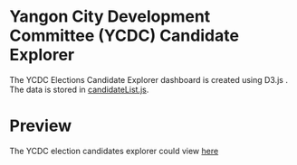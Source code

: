 # Yangon City Development Committee (YCDC) Candidate Explorer

The YCDC Elections Candidate Explorer dashboard is created using D3.js . The data is stored in [candidateList.js](./candidateList.js).

# Preview
The YCDC election candidates explorer could view [here](https://opendevelopmentmekong.github.io/odmm-ycdc-election-candidates/)
